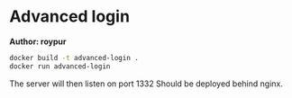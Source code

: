 # Advanced login
**Author: roypur**

```bash
docker build -t advanced-login .
docker run advanced-login
```

The server will then listen on port 1332
Should be deployed behind nginx.
